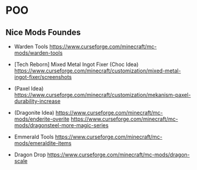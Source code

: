 # POO

## Nice Mods Foundes

- Warden Tools
https://www.curseforge.com/minecraft/mc-mods/warden-tools

- [Tech Reborn] Mixed Metal Ingot Fixer (Choc Idea)
https://www.curseforge.com/minecraft/customization/mixed-metal-ingot-fixer/screenshots

- (Paxel Idea)
https://www.curseforge.com/minecraft/customization/mekanism-paxel-durability-increase

- (Dragonite Idea)
https://www.curseforge.com/minecraft/mc-mods/enderite-overite
https://www.curseforge.com/minecraft/mc-mods/dragonsteel-more-magic-series

- Emmerald Tools
https://www.curseforge.com/minecraft/mc-mods/emeraldite-items

- Dragon Drop
https://www.curseforge.com/minecraft/mc-mods/dragon-scale
